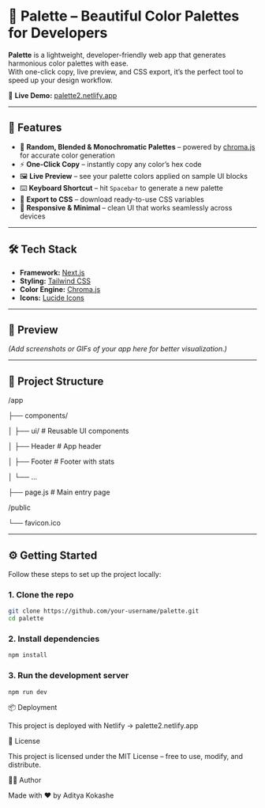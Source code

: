 # 🎨 Palette – Beautiful Color Palettes for Developers

**Palette** is a lightweight, developer-friendly web app that generates harmonious color palettes with ease.  
With one-click copy, live preview, and CSS export, it’s the perfect tool to speed up your design workflow.

🔗 **Live Demo:** [palette2.netlify.app](https://palette2.netlify.app)

---

## 🚀 Features

- 🎲 **Random, Blended & Monochromatic Palettes** – powered by [chroma.js](https://gka.github.io/chroma.js/) for accurate color generation  
- ⚡ **One-Click Copy** – instantly copy any color’s hex code  
- 🖼 **Live Preview** – see your palette colors applied on sample UI blocks  
- ⌨️ **Keyboard Shortcut** – hit `Spacebar` to generate a new palette  
- 💾 **Export to CSS** – download ready-to-use CSS variables  
- 📱 **Responsive & Minimal** – clean UI that works seamlessly across devices  

---

## 🛠 Tech Stack

- **Framework:** [Next.js](https://nextjs.org/)  
- **Styling:** [Tailwind CSS](https://tailwindcss.com/)  
- **Color Engine:** [Chroma.js](https://gka.github.io/chroma.js/)  
- **Icons:** [Lucide Icons](https://lucide.dev/)  

---

## 📸 Preview

*(Add screenshots or GIFs of your app here for better visualization.)*

---

## 📂 Project Structure

/app

├── components/

│ ├── ui/ # Reusable UI components

│ ├── Header # App header

│ ├── Footer # Footer with stats

│ └── ...

├── page.js # Main entry page

/public

└── favicon.ico


---

## ⚙️ Getting Started

Follow these steps to set up the project locally:

### 1. Clone the repo
```bash
git clone https://github.com/your-username/palette.git
cd palette
```
### 2. Install dependencies
```bash
npm install
```
### 3. Run the development server
```bash
npm run dev
```

📦 Deployment

This project is deployed with Netlify → palette2.netlify.app


📝 License

This project is licensed under the MIT License – free to use, modify, and distribute.

👨‍💻 Author

Made with ❤️ by Aditya Kokashe


